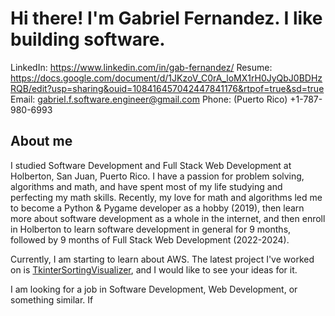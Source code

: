 # Hi there! I'm Gabriel Fernandez. I like building software.
LinkedIn: https://www.linkedin.com/in/gab-fernandez/
Resume: https://docs.google.com/document/d/1JKzoV_C0rA_loMX1rH0JyQbJ0BDHzRQB/edit?usp=sharing&ouid=108416457042447841176&rtpof=true&sd=true
Email: gabriel.f.software.engineer@gmail.com
Phone: (Puerto Rico) +1-787-980-6993

## About me
I studied Software Development and Full Stack Web Development at Holberton, San Juan, Puerto Rico. I have a passion for problem solving, algorithms and math, and have spent most of my life studying and perfecting my math skills.
Recently, my love for math and algorithms led me to become a Python & Pygame developer as a hobby (2019), then learn more about software development as a whole in the internet, and then enroll in Holberton to learn software development in general for 9 months, followed by 9 months of Full Stack Web Development (2022-2024).

Currently, I am starting to learn about AWS. The latest project I've worked on is <a href="https://github.com/GABETROLL/TkinterSortingVisualizer" target="_blank">TkinterSortingVisualizer</a>, and I would like to see your ideas for it.

I am looking for a job in Software Development, Web Development, or something similar. If 
